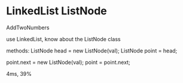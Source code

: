 # LinkedList ListNode
AddTwoNumbers

use LinkedList, know about the ListNode class

methods:
ListNode head = new ListNode(val);
ListNode point = head;

point.next = new ListNode(val);
point = point.next;

4ms, 39%

